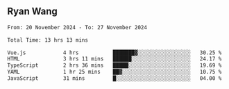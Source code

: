 ## Ryan Wang

<!--START_SECTION:waka-->

```txt
From: 20 November 2024 - To: 27 November 2024

Total Time: 13 hrs 13 mins

Vue.js            4 hrs           ███████▓░░░░░░░░░░░░░░░░░   30.25 %
HTML              3 hrs 11 mins   ██████░░░░░░░░░░░░░░░░░░░   24.17 %
TypeScript        2 hrs 36 mins   █████░░░░░░░░░░░░░░░░░░░░   19.69 %
YAML              1 hr 25 mins    ██▓░░░░░░░░░░░░░░░░░░░░░░   10.75 %
JavaScript        31 mins         █░░░░░░░░░░░░░░░░░░░░░░░░   04.00 %
```

<!--END_SECTION:waka-->
